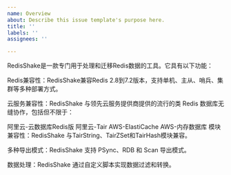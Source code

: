 ```yaml
---
name: Overview
about: Describe this issue template's purpose here.
title: ''
labels: ''
assignees: ''

---
```


RedisShake是一款专门用于处理和迁移Redis数据的工具。它具有以下功能：

Redis兼容性：RedisShake兼容Redis 2.8到7.2版本，支持单机、主从、哨兵、集群等多种部署方式。

云服务兼容性：RedisShake 与领先云服务提供商提供的流行的类 Redis 数据库无缝协作，包括但不限于：

阿里云-云数据库Redis版
阿里云-Tair
AWS-ElastiCache
AWS-内存数据库
模块兼容性：RedisShake 与TairString、TairZSet和TairHash模块兼容。

多种导出模式：RedisShake 支持 PSync、RDB 和 Scan 导出模式。

数据处理：RedisShake 通过自定义脚本实现数据过滤和转换。
